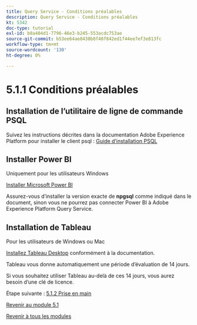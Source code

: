 ```yaml
---
title: Query Service - Conditions préalables
description: Query Service - Conditions préalables
kt: 5342
doc-type: tutorial
exl-id: b8a404d1-7796-46e3-b245-553acdc753ae
source-git-commit: b53ee64ae8438b8f48f842ed1f44ee7ef3e813fc
workflow-type: tm+mt
source-wordcount: '130'
ht-degree: 0%

---
```


# 5.1.1 Conditions préalables

## Installation de l’utilitaire de ligne de commande PSQL

Suivez les instructions décrites dans la documentation Adobe Experience Platform pour installer le client psql :
[Guide d’installation PSQL](https://experienceleague.adobe.com/docs/experience-platform/query/clients/psql.html)

## Installer Power BI

Uniquement pour les utilisateurs Windows

[Installer Microsoft Power BI](https://experienceleague.adobe.com/docs/experience-platform/query/clients/power-bi.html)

Assurez-vous d’installer la version exacte de **npgsql** comme indiqué dans le document, sinon vous ne pourrez pas connecter Power BI à Adobe Experience Platform Query Service.

## Installation de Tableau

Pour les utilisateurs de Windows ou Mac

[Installez Tableau Desktop](https://experienceleague.adobe.com/docs/experience-platform/query/clients/tableau.html) conformément à la documentation.

Tableau vous donne automatiquement une période d’évaluation de 14 jours.

Si vous souhaitez utiliser Tableau au-delà de ces 14 jours, vous aurez besoin d’une clé de licence.

Étape suivante : [5.1.2 Prise en main](./ex2.md)

[Revenir au module 5.1](./query-service.md)

[Revenir à tous les modules](../../../overview.md)

